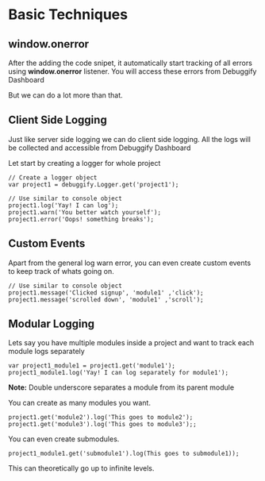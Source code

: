 # Basic Techniques

## window.onerror

After the adding the code snipet, it automatically start tracking of all errors using **window.onerror** listener. You will access these errors from Debuggify Dashboard

But we can do a lot more than that.

## Client Side Logging

Just like server side logging we can do client side logging. All the logs will be collected and accessible from Debuggify Dashboard

Let start by creating a logger for whole project

    // Create a logger object
    var project1 = debuggify.Logger.get('project1');

    // Use similar to console object
    project1.log('Yay! I can log');
    project1.warn('You better watch yourself');
    project1.error('Oops! something breaks');


## Custom Events

Apart from the general log warn error, you can even create custom events to keep track of whats going on.

    // Use similar to console object
    project1.message('Clicked signup', 'module1' ,'click');
    project1.message('scrolled down', 'module1' ,'scroll');


## Modular Logging

Lets say you have multiple modules inside a project and want to track each module logs separately

    var project1_module1 = project1.get('module1');
    project1_module1.log('Yay! I can log separately for module1');

**Note:** Double underscore separates a module from its parent module

You can create as many modules you want.

    project1.get('module2').log('This goes to module2');
    project1.get('module3').log('This goes to module3');;


You can even create submodules.

    project1_module1.get('submodule1').log(This goes to submodule1));


This can theoretically go up to infinite levels.